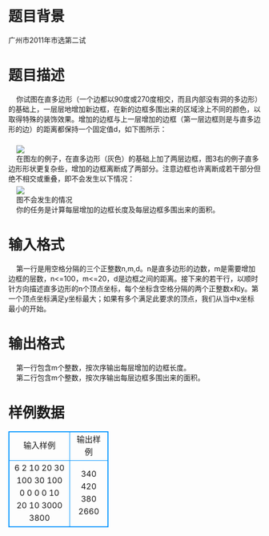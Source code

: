 # 

 
 # 题目背景 
广州市2011年市选第二试 

 
 # 题目描述 
&nbsp;&nbsp;&nbsp;&nbsp;你试图在直多边形（一个边都以90度或270度相交，而且内部没有洞的多边形）的基础上，一层层地增加新边框，在新的边框多围出来的区域涂上不同的颜色，以取得特殊的装饰效果。增加的边框与上一层增加的边框（第一层边框则是与直多边形的边）的距离都保持一个固定值d，如下图所示：<BR><BR>&nbsp;&nbsp;&nbsp;&nbsp;<img src="/source/joyoi/tyvj-1501/img/aHR0cDovL3d3dy5qb3lvaS5jbi9wcm9ibGVtL3R5dmotMTUwMS9odHRwOi8vdHl2ai5jcHd6LmNuL1Byb2JsZW1JbWcvcDE1MDEtMS5ibXA=.bmp" border=0 align=middle><BR>&nbsp;&nbsp;&nbsp;&nbsp;在图左的例子，在直多边形（灰色）的基础上加了两层边框，图3右的例子直多边形形状更复杂些，增加的边框离断成了两部分。注意边框也许离断成若干部分但绝不相交或重叠，即不会发生以下情况：<BR>&nbsp;&nbsp;&nbsp;&nbsp;<img src="/source/joyoi/tyvj-1501/img/aHR0cDovL3d3dy5qb3lvaS5jbi9wcm9ibGVtL3R5dmotMTUwMS9odHRwOi8vdHl2ai5jcHd6LmNuL1Byb2JsZW1JbWcvcDE1MDEtMi5ibXA=.bmp" border=0 align=middle><BR>&nbsp;&nbsp;&nbsp;&nbsp;图不会发生的情况<BR>&nbsp;&nbsp;&nbsp;&nbsp;你的任务是计算每层增加的边框长度及每层边框多围出来的面积。<BR> 

 
 # 输入格式 
&nbsp;&nbsp;&nbsp;&nbsp;第一行是用空格分隔的三个正整数n,m,d。n是直多边形的边数，m是需要增加边框的层数，n&lt;=100，m&lt;=20，d是边框之间的距离。接下来的若干行，以顺时针方向描述直多边形的n个顶点坐标，每个坐标含空格分隔的两个正整数x和y。第一个顶点坐标满足y坐标最大；如果有多个满足此要求的顶点，我们从当中x坐标最小的开始。<BR> 

 
 # 输出格式 
&nbsp;&nbsp;&nbsp;&nbsp;第一行包含m个整数，按次序输出每层增加的边框长度。<BR>&nbsp;&nbsp;&nbsp;&nbsp;第二行包含m个整数，按次序输出每层边框多围出来的面积。<BR> 
# 样例数据
<style>
        table,table tr th, table tr td { border:1px solid #0094ff; }
        table { width: 200px; min-height: 25px; line-height: 25px; text-align: center; border-collapse: collapse;}   
    </style>
<table>
	<tr>
		<td>输入样例</td>
		<td>输出样例</td>
	</tr>
<tr><td>6 2 10
20 30 100 30 100 0 0 0 0 10 20 10
3000 3800 
</td><td>340 420
380 2660
</td></tr></table>
